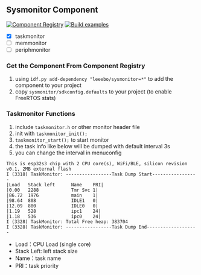 ## Sysmonitor Component

[![Component Registry](https://components.espressif.com/components/leeebo/sysmonitor/badge.svg)](https://components.espressif.com/components/leeebo/sysmonitor) [![Build examples](https://github.com/leeebo/sysmonitor/actions/workflows/build_examples.yml/badge.svg?branch=master)](https://github.com/leeebo/sysmonitor/actions/workflows/build_examples.yml)

- [x] taskmonitor
- [ ] memmonitor
- [ ] periphmonitor

### Get the Component From Component Registry

1. using `idf.py add-dependency "leeebo/sysmonitor=*"` to add the component to your project
2. copy `sysmonitor/sdkconfig.defaults` to your project (to enable FreeRTOS stats)

### Taskmonitor Functions

1. include `taskmonitor.h` or other monitor header file
2. init with `taskmonitor_init();`
3. `taskmonitor_start();` to start monitor
4. the task info like below will be dumped with default interval 3s
5. you can change the interval in menuconfig

```
This is esp32s3 chip with 2 CPU core(s), WiFi/BLE, silicon revision v0.1, 2MB external flash
I (3318) TaskMonitor: -----------------Task Dump Start-----------------
|Load   Stack left      Name    PRI|
|0.00   2288            Tmr Svc 1|
|86.72  1976            main    1|
|98.64  808             IDLE1   0|
|12.09  800             IDLE0   0|
|1.19   528             ipc1    24|
|1.18   536             ipc0    24|
I (3328) TaskMonitor: Total Free heap: 383704
I (3328) TaskMonitor: -----------------Task Dump End-------------------
```
* Load：CPU Load (single core)
* Stack Left: left stack size
* Name：task name
* PRI：task priority
